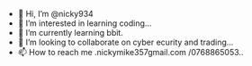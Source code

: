 - 👋 Hi, I’m @nicky934
- 👀 I’m interested in learning coding...
- 🌱 I’m currently learning bbit.
- 💞️ I’m looking to collaborate on cyber ecurity and trading...
- 📫 How to reach me .nickymike357gmail.com /0768865053..

<!---
nicky934/nicky934 is a ✨ special ✨ repository because its `README.md` (this file) appears on your GitHub profile.
You can click the Preview link to take a look at your changes.
--->

